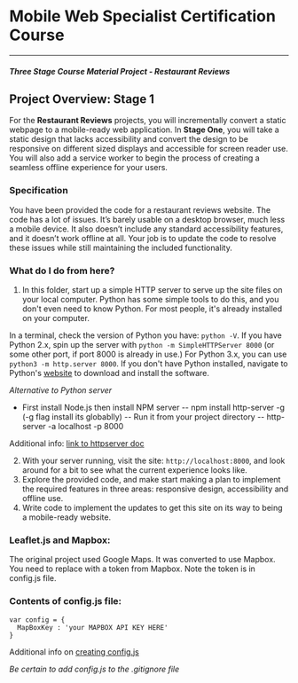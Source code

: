 # Mobile Web Specialist Certification Course
---
#### _Three Stage Course Material Project - Restaurant Reviews_

## Project Overview: Stage 1

For the **Restaurant Reviews** projects, you will incrementally convert a static webpage to a mobile-ready web application. In **Stage One**, you will take a static design that lacks accessibility and convert the design to be responsive on different sized displays and accessible for screen reader use. You will also add a service worker to begin the process of creating a seamless offline experience for your users.

### Specification

You have been provided the code for a restaurant reviews website. The code has a lot of issues. It’s barely usable on a desktop browser, much less a mobile device. It also doesn’t include any standard accessibility features, and it doesn’t work offline at all. Your job is to update the code to resolve these issues while still maintaining the included functionality.

### What do I do from here?

1. In this folder, start up a simple HTTP server to serve up the site files on your local computer. Python has some simple tools to do this, and you don't even need to know Python. For most people, it's already installed on your computer.

In a terminal, check the version of Python you have: `python -V`. If you have Python 2.x, spin up the server with `python -m SimpleHTTPServer 8000` (or some other port, if port 8000 is already in use.) For Python 3.x, you can use `python3 -m http.server 8000`. If you don't have Python installed, navigate to Python's [website](https://www.python.org/) to download and install the software.

*Alternative to Python server*
- First install Node.js then install NPM server
-- npm install http-server -g (-g flag install its globablly)
-- Run it from your project directory
-- http-server -a localhost -p 8000

Additional info: [link to httpserver doc](https://www.npmjs.com/package/httpserver)

2. With your server running, visit the site: `http://localhost:8000`, and look around for a bit to see what the current experience looks like.
3. Explore the provided code, and make start making a plan to implement the required features in three areas: responsive design, accessibility and offline use.
4. Write code to implement the updates to get this site on its way to being a mobile-ready website.

### Leaflet.js and Mapbox:

The original project used Google Maps. It was converted to use Mapbox. You need to replace <your MAPBOX API KEY HERE> with a token from Mapbox. Note the token is in config.js file.

### Contents of config.js file:

```
var config = {
  MapBoxKey : 'your MAPBOX API KEY HERE'
}
```

Additional info on [creating config.js](https://gist.github.com/derzorngottes/3b57edc1f996dddcab25)

*Be certain to add config.js to the .gitignore file*

